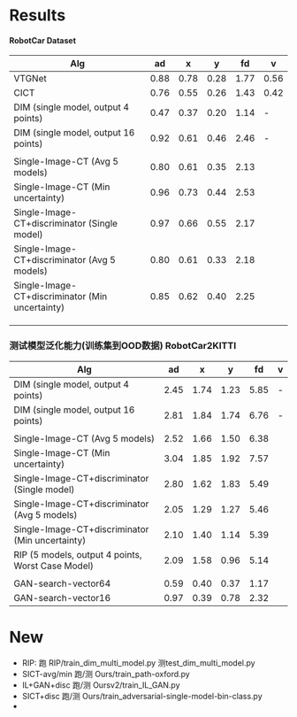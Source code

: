 # Results









#### RobotCar Dataset

| Alg                                             | ad   | x    | y    | fd   | v    |
| ----------------------------------------------- | ---- | ---- | ---- | ---- | ---- |
| VTGNet                                          | 0.88 | 0.78 | 0.28 | 1.77 | 0.56 |
| CICT                                            | 0.76 | 0.55 | 0.26 | 1.43 | 0.42 |
| DIM (single model, output 4 points)             | 0.47 | 0.37 | 0.20 | 1.14 | -    |
| DIM (single model, output 16 points)            | 0.92 | 0.61 | 0.46 | 2.46 | -    |
|                                                 |      |      |      |      |      |
| Single-Image-CT (Avg 5 models)                  | 0.80 | 0.61 | 0.35 | 2.13 |      |
| Single-Image-CT (Min uncertainty)               | 0.96 | 0.73 | 0.44 | 2.53 |      |
| Single-Image-CT+discriminator (Single model)    | 0.97 | 0.66 | 0.55 | 2.17 |      |
| Single-Image-CT+discriminator (Avg 5 models)    | 0.80 | 0.61 | 0.33 | 2.18 |      |
| Single-Image-CT+discriminator (Min uncertainty) | 0.85 | 0.62 | 0.40 | 2.25 |      |
|                                                 |      |      |      |      |      |
|                                                 |      |      |      |      |      |
|                                                 |      |      |      |      |      |

### 测试模型泛化能力(训练集到OOD数据) RobotCar2KITTI

| Alg                                               | ad   | x    | y    | fd   | v    |
| ------------------------------------------------- | ---- | ---- | ---- | ---- | ---- |
| DIM (single model, output 4 points)               | 2.45 | 1.74 | 1.23 | 5.85 | -    |
| DIM (single model, output 16 points)              | 2.81 | 1.84 | 1.74 | 6.76 | -    |
|                                                   |      |      |      |      |      |
| Single-Image-CT (Avg 5 models)                    | 2.52 | 1.66 | 1.50 | 6.38 |      |
| Single-Image-CT (Min uncertainty)                 | 3.04 | 1.85 | 1.92 | 7.57 |      |
| Single-Image-CT+discriminator (Single model)      | 2.80 | 1.62 | 1.83 | 5.49 |      |
| Single-Image-CT+discriminator (Avg 5 models)      | 2.05 | 1.29 | 1.27 | 5.46 |      |
| Single-Image-CT+discriminator (Min uncertainty)   | 2.10 | 1.40 | 1.14 | 5.39 |      |
| RIP (5 models, output 4 points, Worst Case Model) | 2.09 | 1.58 | 0.96 | 5.14 |      |
|                                                   |      |      |      |      |      |
| GAN-search-vector64                               | 0.59 | 0.40 | 0.37 | 1.17 |      |
| GAN-search-vector16                               | 0.97 | 0.39 | 0.78 | 2.32 |      |















#  New

* RIP: 跑 RIP/train_dim_multi_model.py 测test_dim_multi_model.py
* SICT-avg/min 跑/测 Ours/train_path-oxford.py
* IL+GAN+disc 跑/测 Oursv2/train_IL_GAN.py
* SICT+disc 跑/测 Ours/train_adversarial-single-model-bin-class.py
* 